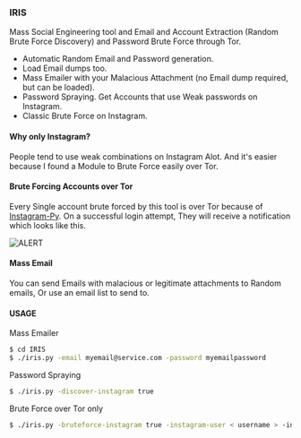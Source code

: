 ### IRIS
Mass Social Engineering tool and Email and Account Extraction (Random Brute Force Discovery) and Password Brute Force through Tor.
- Automatic Random Email and Password generation.
- Load Email dumps too.
- Mass Emailer with your Malacious Attachment (no Email dump required, but can be loaded).
- Password Spraying. Get Accounts that use Weak passwords on Instagram.
- Classic Brute Force on Instagram.

#### Why only Instagram?
People tend to use weak combinations on Instagram Alot.
And it's easier because I found a Module to Brute Force easily over Tor.

#### Brute Forcing Accounts over Tor
Every Single account brute forced by this tool is over Tor because of [Instagram-Py](https://github.com/deathsec/instagram-py).
On a successful login attempt, They will receive a notification which looks like this.

![ALERT](https://github.com/quantumcored/iris/raw/main/alert.png)

#### Mass Email
You can send Emails with malacious or legitimate attachments to Random emails, Or use an email list to send to.

#### USAGE
Mass Emailer
```bash
$ cd IRIS
$ ./iris.py -email myemail@service.com -password myemailpassword 
```

Password Spraying
```bash
$ ./iris.py -discover-instagram true
```

Brute Force over Tor only
```bash
$ ./iris.py -bruteforce-instagram true -instagram-user < username > -instagram-list < password list > 
```
